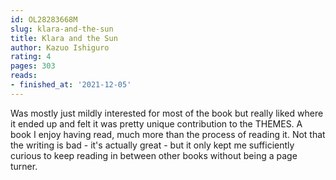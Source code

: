 ```yaml
---
id: OL28283668M
slug: klara-and-the-sun
title: Klara and the Sun
author: Kazuo Ishiguro
rating: 4
pages: 303
reads:
- finished_at: '2021-12-05'
---
```

Was mostly just mildly interested for most of the book but really liked where it ended up and felt it was pretty unique contribution to the THEMES. A book I enjoy having read, much more than the process of reading it. Not that the writing is bad - it's actually great - but it only kept me sufficiently curious to keep reading in between other books without being a page turner.
